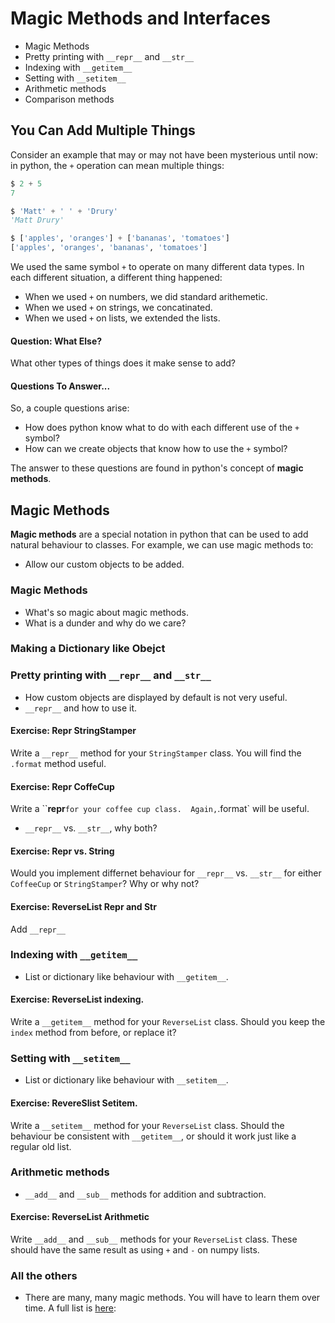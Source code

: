 # Magic Methods and Interfaces
  
  - Magic Methods
  - Pretty printing with `__repr__` and `__str__`
  - Indexing with `__getitem__`
  - Setting with `__setitem__`
  - Arithmetic methods
  - Comparison methods

## You Can Add Multiple Things

Consider an example that may or may not have been mysterious until now: in python, the `+` operation can mean multiple things:

```python
$ 2 + 5
7

$ 'Matt' + ' ' + 'Drury'
'Matt Drury'

$ ['apples', 'oranges'] + ['bananas', 'tomatoes']
['apples', 'oranges', 'bananas', 'tomatoes']
```

We used the same symbol `+` to operate on many different data types.  In each different situation, a different thing happened:

  - When we used `+` on numbers, we did standard arithemetic.
  - When we used `+` on strings, we concatinated.
  - When we used `+` on lists, we extended the lists.

#### Question: What Else?

What other types of things does it make sense to add?

#### Questions To Answer...

So, a couple questions arise:

  - How does python know what to do with each different use of the `+` symbol?
  - How can we create objects that know how to use the `+` symbol?

The answer to these questions are found in python's concept of **magic methods**.


##  Magic Methods

**Magic methods** are a special notation in python that can be used to add natural behaviour to classes.  For example, we can use magic methods to:

  - Allow our custom objects to be added.

###  Magic Methods

  - What's so magic about magic methods.
  - What is a dunder and why do we care?

### Making a Dictionary like Obejct


###  Pretty printing with `__repr__` and `__str__`

  - How custom objects are displayed by default is not very useful.
  - `__repr__` and how to use it.

#### Exercise: Repr StringStamper
Write a `__repr__` method for your `StringStamper` class.  You will find the `.format` method useful.

#### Exercise: Repr CoffeCup
Write a ``__repr__` for your coffee cup class.  Again, `.format` will be useful.

- `__repr__` vs. `__str__`, why both?

#### Exercise: Repr vs. String
Would you implement differnet behaviour for `__repr__` vs. `__str__` for either `CoffeeCup` or `StringStamper`?  Why or why not?

#### Exercise: ReverseList Repr and Str
Add `__repr__` 

###  Indexing with `__getitem__`

  - List or dictionary like behaviour with `__getitem__`.

#### Exercise:  ReverseList indexing. 
Write a `__getitem__` method for your `ReverseList` class.  Should you keep the `index` method from before, or replace it?

###  Setting with `__setitem__`

  - List or dictionary like behaviour with `__setitem__`.

#### Exercise: RevereSlist Setitem.
Write a `__setitem__` method for your `ReverseList` class.  Should the behaviour be consistent with `__getitem__`, or should it work just like a regular old list.

###  Arithmetic methods

  - `__add__` and `__sub__` methods for addition and subtraction.

#### Exercise: ReverseList Arithmetic
Write `__add__` and `__sub__` methods for your `ReverseList` class.  These should have the same result as using `+` and `-` on numpy lists.

###  All the others

  - There are many, many magic methods.  You will have to learn them over time.  A full list is [here](https://www.python-course.eu/python3_magic_methods.php): 
